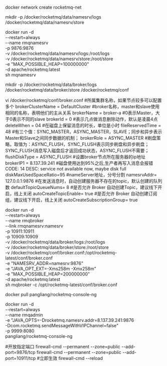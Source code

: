 docker network create rocketmq-net



mkdir -p  /docker/rocketmq/data/namesrv/logs   /docker/rocketmq/data/namesrv/store



docker run -d \
--restart=always \
--name rmqnamesrv \
-p 9876:9876 \
-v /docker/rocketmq/data/namesrv/logs:/root/logs \
-v /docker/rocketmq/data/namesrv/store:/root/store \
-e "MAX_POSSIBLE_HEAP=100000000" \
-d apache/rocketmq:latest \
sh mqnamesrv

mkdir -p  /docker/rocketmq/data/broker/logs   /docker/rocketmq/data/broker/store /docker/rocketmq/conf


vi /docker/rocketmq/conf/broker.conf
#所属集群名称，如果节点较多可以配置多个
brokerClusterName = DefaultCluster
#broker名称，master和slave使用相同的名称，表明他们的主从关系
brokerName = broker-a
#0表示Master，大于0表示不同的slave
brokerId = 0
#表示几点做消息删除动作，默认是凌晨4点
deleteWhen = 04
#在磁盘上保留消息的时长，单位是小时
fileReservedTime = 48
#有三个值：SYNC_MASTER，ASYNC_MASTER，SLAVE；同步和异步表示Master和Slave之间同步数据的机制；
brokerRole = ASYNC_MASTER
#刷盘策略，取值为：ASYNC_FLUSH，SYNC_FLUSH表示同步刷盘和异步刷盘；SYNC_FLUSH消息写入磁盘后才返回成功状态，ASYNC_FLUSH不需要；
flushDiskType = ASYNC_FLUSH
#设置broker节点所在服务器的ip地址
brokerIP1 = 8.137.39.241
#磁盘使用达到95%之后,生产者再写入消息会报错 CODE: 14 DESC: service not available now, maybe disk full
diskMaxUsedSpaceRatio=95
#nameServer地址，分号分割
namesrvAddr= 127.0.0.1:9876
#在发送消息时，自动创建服务器不存在的topic，默认创建的队列数
defaultTopicQueueNums= 8
#是否允许 Broker 自动创建Topic，建议线下开启，线上关闭
autoCreateTopicEnable= true
#是否允许 Broker 自动创建订阅组，建议线下开启，线上关闭
autoCreateSubscriptionGroup= true




docker run -d  \
--restart=always \
--name rmqbroker \
--link rmqnamesrv:namesrv \
-p 10911:10911 \
-p 10909:10909 \
-v  /docker/rocketmq/data/broker/logs:/root/logs \
-v  /docker/rocketmq/data/broker/store:/root/store \
-v /docker/rocketmq/conf/broker.conf:/opt/rocketmq-latest/conf/broker.conf \
-e "NAMESRV_ADDR=namesrv:9876" \
-e "JAVA_OPT_EXT=-Xms258m -Xmx258m" \
-e "MAX_POSSIBLE_HEAP=200000000" \
-d apache/rocketmq:latest \
sh mqbroker -c /opt/rocketmq-latest/conf/broker.conf 


docker pull pangliang/rocketmq-console-ng


docker run -d \
--restart=always \
--name rmqadmin \
-e "JAVA_OPTS=-Drocketmq.namesrv.addr=8.137.39.241:9876 \
-Dcom.rocketmq.sendMessageWithVIPChannel=false" \
-p 9999:8080 \
pangliang/rocketmq-console-ng

#开放指定端口
firewall-cmd --permanent --zone=public --add-port=9876/tcp
firewall-cmd --permanent --zone=public --add-port=10911/tcp
#立即生效
firewall-cmd --reload


